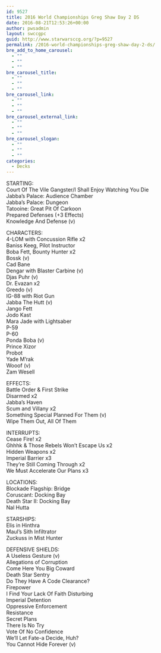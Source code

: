 ```yaml
---
id: 9527
title: 2016 World Championships Greg Shaw Day 2 DS
date: 2016-08-21T12:53:26+00:00
author: pwsadmin
layout: swccgpc
guid: http://www.starwarsccg.org/?p=9527
permalink: /2016-world-championships-greg-shaw-day-2-ds/
bre_add_to_home_carousel:
  - ""
  - ""
  - ""
bre_carousel_title:
  - ""
  - ""
  - ""
bre_carousel_link:
  - ""
  - ""
  - ""
bre_carousel_external_link:
  - ""
  - ""
  - ""
bre_carousel_slogan:
  - ""
  - ""
  - ""
categories:
  - Decks
---
```

STARTING:  
Court Of The Vile Gangster/I Shall Enjoy Watching You Die  
Jabba&#8217;s Palace: Audience Chamber  
Jabba&#8217;s Palace: Dungeon  
Tatooine: Great Pit Of Carkoon  
Prepared Defenses (+3 Effects)  
Knowledge And Defense (v)

CHARACTERS:  
4-LOM with Concussion Rifle x2  
Baniss Keeg, Pilot Instructor  
Boba Fett, Bounty Hunter x2  
Bossk (v)  
Cad Bane  
Dengar with Blaster Carbine (v)  
Djas Puhr (v)  
Dr. Evazan x2  
Greedo (v)  
IG-88 with Riot Gun  
Jabba The Hutt (v)  
Jango Fett  
Jodo Kast  
Mara Jade with Lightsaber  
P-59  
P-60  
Ponda Boba (v)  
Prince Xizor  
Probot  
Yade M&#8217;rak  
Wooof (v)  
Zam Wesell

EFFECTS:  
Battle Order & First Strike  
Disarmed x2  
Jabba&#8217;s Haven  
Scum and Villany x2  
Something Special Planned For Them (v)  
Wipe Them Out, All Of Them

INTERRUPTS:  
Cease Fire! x2  
Ghhhk & Those Rebels Won&#8217;t Escape Us x2  
Hidden Weapons x2  
Imperial Barrier x3  
They&#8217;re Still Coming Through x2  
We Must Accelerate Our Plans x3

LOCATIONS:  
Blockade Flagship: Bridge  
Coruscant: Docking Bay  
Death Star II: Docking Bay  
Nal Hutta

STARSHIPS:  
Elis in Hinthra  
Maul&#8217;s Sith Infiltrator  
Zuckuss in Mist Hunter

DEFENSIVE SHIELDS:  
A Useless Gesture (v)  
Allegations of Corruption  
Come Here You Big Coward  
Death Star Sentry  
Do They Have A Code Clearance?  
Firepower  
I Find Your Lack Of Faith Disturbing  
Imperial Detention  
Oppressive Enforcement  
Resistance  
Secret Plans  
There Is No Try  
Vote Of No Confidence  
We&#8217;ll Let Fate-a Decide, Huh?  
You Cannot Hide Forever (v)